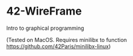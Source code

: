 # 42-WireFrame
Intro to graphical programming

(Tested on MacOS. Requires minilibx to function https://github.com/42Paris/minilibx-linux)
